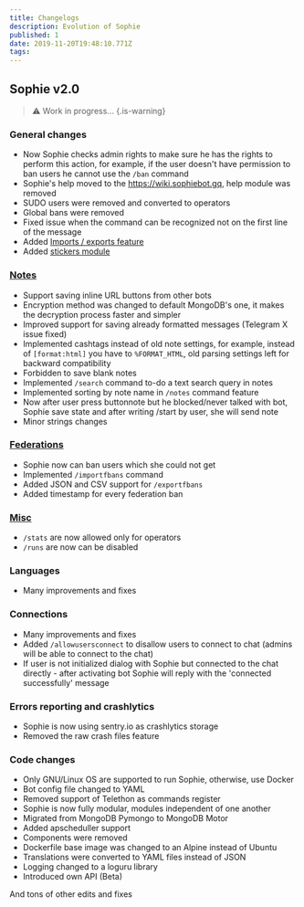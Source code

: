 ```yaml
---
title: Changelogs
description: Evolution of Sophie
published: 1
date: 2019-11-20T19:48:10.771Z
tags: 
---
```


## Sophie v2.0
> :warning: Work in progress...
{.is-warning}

### General changes
- Now Sophie checks admin rights to make sure he has the rights to perform this action, for example, if the user doesn't have permission to ban users he cannot use the `/ban` command
- Sophie's help moved to the https://wiki.sophiebot.gq, help module was removed
- SUDO users were removed and converted to operators
- Global bans were removed
- Fixed issue when the command can be recognized not on the first line of the message
- Added [Imports / exports feature](imports_exports)
- Added [stickers module](stickers)

### [Notes](notes)
- Support saving inline URL buttons from other bots
- Encryption method was changed to default MongoDB's one, it makes the decryption process faster and simpler
- Improved support for saving already formatted messages (Telegram X issue fixed)
- Implemented cashtags instead of old note settings, for example, instead of `[format:html]` you have to `%FORMAT_HTML`, old parsing settings left for backward compatibility
- Forbidden to save blank notes
- Implemented `/search` command to-do a text search query in notes
- Implemented sorting by note name in `/notes` command feature
- Now after user press buttonnote but he blocked/never talked with bot, Sophie save state and after writing /start by user, she will send note
- Minor strings changes

### [Federations](feds)
- Sophie now can ban users which she could not get
- Implemented `/importfbans` command
- Added JSON and CSV support for `/exportfbans`
- Added timestamp for every federation ban

### [Misc](misc)
- `/stats` are now allowed only for operators
- `/runs` are now can be disabled

### Languages
- Many improvements and fixes

### Connections
- Many improvements and fixes
- Added `/allowusersconnect` to disallow users to connect to chat (admins will be able to connect to the chat)
- If user is not initialized dialog with Sophie but connected to the chat directly - after activating bot Sophie will reply with the 'connected successfully' message

### Errors reporting and crashlytics
- Sophie is now using sentry.io as crashlytics storage
- Removed the raw crash files feature

### Code changes
- Only GNU/Linux OS are supported to run Sophie, otherwise, use Docker
- Bot config file changed to YAML
- Removed support of Telethon as commands register
- Sophie is now fully modular, modules independent of one another
- Migrated from MongoDB Pymongo to MongoDB Motor
- Added apscheduller support
- Components were removed
- Dockerfile base image was changed to an Alpine instead of Ubuntu
- Translations were converted to YAML files instead of JSON
- Logging changed to a loguru library
- Introduced own API (Beta)

And tons of other edits and fixes